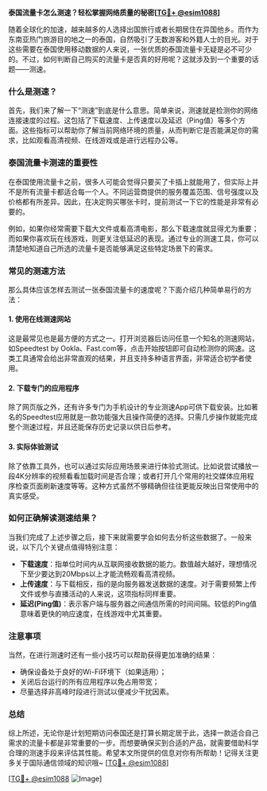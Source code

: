 **泰国流量卡怎么测速？轻松掌握网络质量的秘密[[TG💪+ @esim1088](https://t.me/s/esim1088)]**

随着全球化的加速，越来越多的人选择出国旅行或者长期居住在异国他乡。而作为东南亚热门旅游目的地之一的泰国，自然吸引了无数游客和外籍人士的目光。对于这些需要在泰国使用移动数据的人来说，一张优质的泰国流量卡无疑是必不可少的。不过，如何判断自己购买的流量卡是否真的好用呢？这就涉及到一个重要的话题——测速。

### 什么是测速？

首先，我们来了解一下“测速”到底是什么意思。简单来说，测速就是检测你的网络连接速度的过程。这包括了下载速度、上传速度以及延迟（Ping值）等多个方面。这些指标可以帮助你了解当前网络环境的质量，从而判断它是否能满足你的需求，比如观看高清视频、在线游戏或是进行远程办公等。

### 泰国流量卡测速的重要性

在泰国使用流量卡之前，很多人可能会觉得只要买了卡插上就能用了，但实际上并不是所有流量卡都适合每一个人。不同运营商提供的服务覆盖范围、信号强度以及价格都有所差异。因此，在决定购买哪张卡时，提前测试一下它的性能是非常有必要的。

例如，如果你经常需要下载大文件或看高清电影，那么下载速度就显得尤为重要；而如果你喜欢玩在线游戏，则更关注低延迟的表现。通过专业的测速工具，你可以清楚地知道自己所选的流量卡是否能够满足这些特定场景下的需求。

### 常见的测速方法

那么具体应该怎样去测试一张泰国流量卡的速度呢？下面介绍几种简单易行的方法：

#### 1. 使用在线测速网站
这是最常见也是最方便的方式之一。打开浏览器后访问任意一个知名的测速网站，如Speedtest by Ookla、Fast.com等，点击开始按钮即可自动检测你的网速。这类工具通常会给出非常直观的结果，并且支持多种语言界面，非常适合初学者使用。

#### 2. 下载专门的应用程序
除了网页版之外，还有许多专门为手机设计的专业测速App可供下载安装。比如著名的Speedtest应用就是一款功能强大且操作简便的选择。只需几步操作就能完成整个测速过程，并且还能保存历史记录以供日后参考。

#### 3. 实际体验测试
除了依靠工具外，也可以通过实际应用场景来进行体验式测试。比如说尝试播放一段4K分辨率的视频看看加载时间是否合理；或者打开几个常用的社交媒体应用程序检查页面刷新速度等等。这种方式虽然不够精确但往往更能反映出日常使用中的真实感受。

### 如何正确解读测速结果？
当我们完成了上述步骤之后，接下来就需要学会如何去分析这些数据了。一般来说，以下几个关键点值得特别注意：

- **下载速度**：指单位时间内从互联网接收数据的能力。数值越大越好，理想情况下至少要达到20Mbps以上才能流畅观看高清视频。
- **上传速度**：与下载相反，指的是向服务器发送数据的速度。对于需要频繁上传文件或参与直播活动的人来说，这项指标同样重要。
- **延迟(Ping值)**：表示客户端与服务器之间通信所需的时间间隔。较低的Ping值意味着更快的响应速度，在线游戏中尤其重要。

### 注意事项
当然，在进行测速时还有一些小技巧可以帮助获得更加准确的结果：
- 确保设备处于良好的Wi-Fi环境下（如果适用）；
- 关闭后台运行的所有应用程序以免占用带宽；
- 尽量选择非高峰时段进行测试以便减少干扰因素。

### 总结
综上所述，无论你是计划短期访问泰国还是打算长期定居于此，选择一款适合自己需求的流量卡都是非常重要的一步。而想要确保买到合适的产品，就需要借助科学合理的测速手段来评估其性能。希望本文所提供的信息对你有所帮助！记得关注更多关于国际通信领域的知识哦~ [[TG💪+ @esim1088](https://t.me/s/esim1088)]

[[TG💪+ @esim1088](https://t.me/s/esim1088) ![Image](https://i.postimg.cc/4NQfJmqS/Snipaste-2025-05-13-00-14-12.png)]